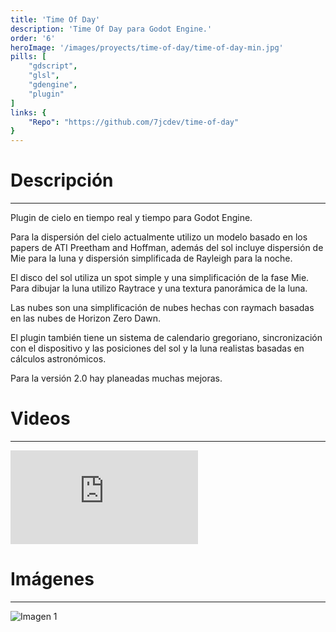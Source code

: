 ```yaml
---
title: 'Time Of Day'
description: 'Time Of Day para Godot Engine.'
order: '6'
heroImage: '/images/proyects/time-of-day/time-of-day-min.jpg'
pills: [
    "gdscript",
    "glsl",
    "gdengine",
    "plugin"
]
links: {
    "Repo": "https://github.com/7jcdev/time-of-day"
}
---
```


<h1 class="font-bold text-center text-2xl md:text-4xl">Descripción</h1>

--------------------------------------------------------------

Plugin de cielo en tiempo real y tiempo para Godot Engine.

Para la dispersión del cielo actualmente utilizo un modelo basado en los papers de ATI Preetham and Hoffman, además del sol incluye dispersión de Mie para la luna y dispersión simplificada de Rayleigh para la noche.

El disco del sol utiliza un spot simple y una simplificación de la fase Mie. Para dibujar la luna utilizo Raytrace y una textura panorámica de la luna.

Las nubes son una simplificación de nubes hechas con raymach basadas en las nubes de Horizon Zero Dawn.

El plugin también tiene un sistema de calendario gregoriano, sincronización con el dispositivo y las posiciones del sol y la luna realistas basadas en cálculos astronómicos.

Para la versión 2.0 hay planeadas muchas mejoras.

<h1 class="font-bold text-center text-2xl md:text-4xl">Videos</h1>

--------------------------------------------------------------
<div class="flex justify-center">
    <iframe class="w-full xl:h-[630px] aspect-video" src="https://www.youtube.com/embed/1e6I5w-OkbI?si=2CWBAZ7CzpN-XKPV" title="YouTube video player" frameborder="0" allow="accelerometer; autoplay; clipboard-write; encrypted-media; gyroscope; picture-in-picture; web-share" referrerpolicy="strict-origin-when-cross-origin" allowfullscreen></iframe>
</div>

<h1 class="font-bold text-center text-2xl md:text-4xl">Imágenes</h1>

--------------------------------------------------------------

![Imagen 1](/images/proyects/time-of-day/time-of-day.jpg)
